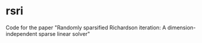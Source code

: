 # rsri
Code for the paper "Randomly sparsified Richardson iteration: A dimension-independent sparse linear solver"
